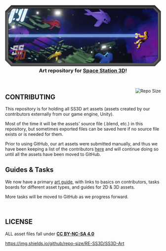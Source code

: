 <h3 align="center"><img src="Documents/Images/SS3DBanner2.png" alt="SS3D_Banner">Art repository for <a href="https://ss3d.space/">Space Station 3D</a>!</h3>

<br>

[<img src="https://img.shields.io/github/repo-size/RE-SS3D/SS3D-Art" alt="Repo Size" align="right">](https://github.com/RE-SS3D/SS3D-Art)
## CONTRIBUTING

This repository is for holding all SS3D art assets (assets created by our contributors externally from our game engine, Unity).

Most of the time it will be the assets' source file (.blend, etc.) in this repository, but sometimes exported files can be saved here if no source file exists or is needed for them.

Prior to using GitHub, our art assets were submitted manually, and thus we have been keeping a list of the contributors [here](https://docs.google.com/spreadsheets/d/1p5mEuqPZIFV5oGwKxdZSqUzp9qHCuANz) and will continue doing so until all the assets have been moved to GitHub.

## Guides & Tasks

We now have a primary [art guide](https://ss3d.gitbook.io/art-guide/), with links to basics on contributors, tasks boards for different asset types, and guides for 2D & 3D assets.

More tasks will be moved to GitHub as we progress forward.

<br>

## LICENSE

ALL asset files fall under **[CC BY-NC-SA 4.0](Documents/LICENSE.md)**

https://img.shields.io/github/repo-size/RE-SS3D/SS3D-Art
